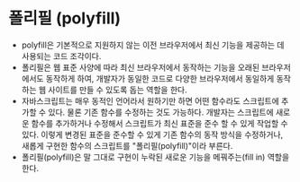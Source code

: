 # 폴리필 (polyfill)

- polyfill은 기본적으로 지원하지 않는 이전 브라우저에서 최신 기능을 제공하는 데 사용되는 코드 조각이다.
- 폴리필은 웹 표준 사양에 따라 최신 브라우저에서 동작하는 기능을 오래된 브라우저에서도 동작하게 하여, 개발자가 동일한 코드로 다양한 브라우저에서 동일하게 동작하는 웹 사이트를 만들 수 있도록 돕는 역할을 한다.
- 자바스크립트는 매우 동적인 언어라서 원하기만 하면 어떤 함수라도 스크립트에 추가할 수 있다. 
물론 기존 함수를 수정하는 것도 가능하다. 개발자는 스크립트에 새로운 함수를 추가하거나 수정해서 스크립트가 최신 표준을 준수 할 수 있게 작업할 수 있다.
이렇게 변경된 표준을 준수할 수 있게 기존 함수의 동작 방식을 수정하거나, 새롭게 구현한 함수의 스크립트를 "폴리필(polyfill)"이라 부른다. 
- 폴리필(polyfill)은 말 그대로 구현이 누락된 새로운 기능을 메꿔주는(fill in) 역할을 한다.

